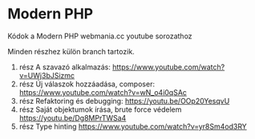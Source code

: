 # Modern PHP

Kódok a Modern PHP webmania.cc youtube sorozathoz

Minden részhez külön branch tartozik.

1. rész A szavazó alkalmazás: https://www.youtube.com/watch?v=UWj3bJSizmc
2. rész Új válaszok hozzáadása, composer: https://www.youtube.com/watch?v=wN_o4i0qSAc
3. rész Refaktoring és debugging: https://youtu.be/OOp20YesqvU
4. rész Saját objektumok írása, brute force védelem https://youtu.be/Dg8MPrTWSa4
5. rész Type hinting https://www.youtube.com/watch?v=yr8Sm4od3RY
